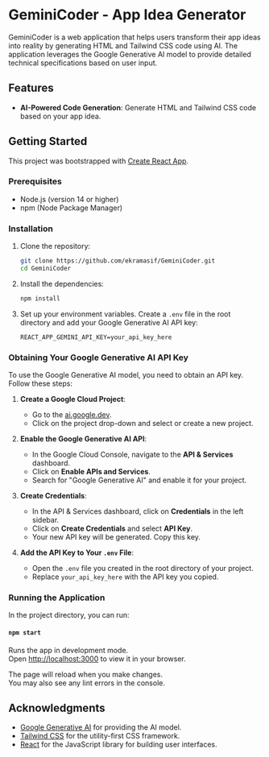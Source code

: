 # GeminiCoder - App Idea Generator

GeminiCoder is a web application that helps users transform their app ideas into reality by generating HTML and Tailwind CSS code using AI. The application leverages the Google Generative AI model to provide detailed technical specifications based on user input.

## Features

- **AI-Powered Code Generation**: Generate HTML and Tailwind CSS code based on your app idea.

## Getting Started

This project was bootstrapped with [Create React App](https://github.com/facebook/create-react-app).

### Prerequisites

- Node.js (version 14 or higher)
- npm (Node Package Manager)

### Installation

1. Clone the repository:

   ```bash
   git clone https://github.com/ekramasif/GeminiCoder.git
   cd GeminiCoder
   ```

2. Install the dependencies:

   ```bash
   npm install
   ```

3. Set up your environment variables. Create a `.env` file in the root directory and add your Google Generative AI API key:

   ```plaintext
   REACT_APP_GEMINI_API_KEY=your_api_key_here
   ```

### Obtaining Your Google Generative AI API Key

To use the Google Generative AI model, you need to obtain an API key. Follow these steps:

1. **Create a Google Cloud Project**:
   - Go to the [ai.google.dev](https://ai.google.dev/gemini-api/docs/api-key).
   - Click on the project drop-down and select or create a new project.

2. **Enable the Google Generative AI API**:
   - In the Google Cloud Console, navigate to the **API & Services** dashboard.
   - Click on **Enable APIs and Services**.
   - Search for "Google Generative AI" and enable it for your project.

3. **Create Credentials**:
   - In the API & Services dashboard, click on **Credentials** in the left sidebar.
   - Click on **Create Credentials** and select **API Key**.
   - Your new API key will be generated. Copy this key.

4. **Add the API Key to Your `.env` File**:
   - Open the `.env` file you created in the root directory of your project.
   - Replace `your_api_key_here` with the API key you copied.

### Running the Application

In the project directory, you can run:

#### `npm start`

Runs the app in development mode.\
Open [http://localhost:3000](http://localhost:3000) to view it in your browser.

The page will reload when you make changes.\
You may also see any lint errors in the console.


## Acknowledgments

- [Google Generative AI](https://cloud.google.com/generative-ai) for providing the AI model.
- [Tailwind CSS](https://tailwindcss.com/) for the utility-first CSS framework.
- [React](https://reactjs.org/) for the JavaScript library for building user interfaces.
